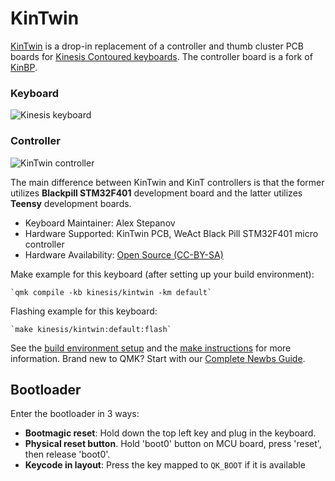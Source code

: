 # KinTwin
[KinTwin](https://github.com/alvicstep/kintwin) is a drop-in replacement of a controller and thumb cluster PCB boards for [Kinesis Contoured keyboards](https://deskthority.net/wiki/Kinesis_Contoured). The controller board is a fork of [KinBP](https://github.com/DmNosachev/KinBP). 

### Keyboard
![Kinesis keyboard](https://i.imgur.com/gmuYlUyh.jpg)

### Controller
![KinTwin controller](https://i.imgur.com/vu6pexwh.jpg)

The main difference between KinTwin and KinT controllers is that the former utilizes **Blackpill STM32F401** development board and the latter utilizes **Teensy** development boards.

* Keyboard Maintainer: Alex Stepanov
* Hardware Supported: KinTwin PCB, WeAct Black Pill STM32F401 micro controller
* Hardware Availability: [Open Source (CC-BY-SA)](https://github.com/alvicstep/kintwin)

Make example for this keyboard (after setting up your build environment):

    `qmk compile -kb kinesis/kintwin -km default`

Flashing example for this keyboard:

    `make kinesis/kintwin:default:flash`

See the [build environment setup](https://docs.qmk.fm/#/getting_started_build_tools) and the [make instructions](https://docs.qmk.fm/#/getting_started_make_guide) for more information. Brand new to QMK? Start with our [Complete Newbs Guide](https://docs.qmk.fm/#/newbs).

## Bootloader

Enter the bootloader in 3 ways:

* **Bootmagic reset**: Hold down the top left key and plug in the keyboard.
* **Physical reset button**. Hold 'boot0' button on MCU board, press 'reset', then release 'boot0'.
* **Keycode in layout**: Press the key mapped to `QK_BOOT` if it is available

